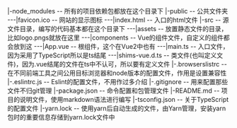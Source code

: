 |-node_modules       -- 所有的项目依赖包都放在这个目录下
|-public             -- 公共文件夹
---|favicon.ico      -- 网站的显示图标
---|index.html       -- 入口的html文件
|-src                -- 源文件目录，编写的代码基本都在这个目录下
---|assets           -- 放置静态文件的目录，比如logo.pngs就放在这里
---|components       -- Vue的组件文件，自定义的组件都会放到这
---|App.vue          -- 根组件，这个在Vue2中也有
---|main.ts          -- 入口文件，因为采用了TypeScript所以是ts结尾
---|shims-vue.d.ts   -- 类文件(也叫定义文件)，因为.vue结尾的文件在ts中不认可，所以要有定义文件
|-.browserslistrc    -- 在不同前端工具之间公用目标浏览器和node版本的配置文件，作用是设置兼容性
|-.eslintrc.js       -- Eslint的配置文件，不用作过多介绍
|-.gitignore         -- 用来配置那些文件不归git管理
|-package.json       -- 命令配置和包管理文件
|-README.md          -- 项目的说明文件，使用markdown语法进行编写
|-tsconfig.json      -- 关于TypeScript的配置文件
|-yarn.lock          -- 使用yarn后自动生成的文件，由Yarn管理，安装yarn包时的重要信息存储到yarn.lock文件中
